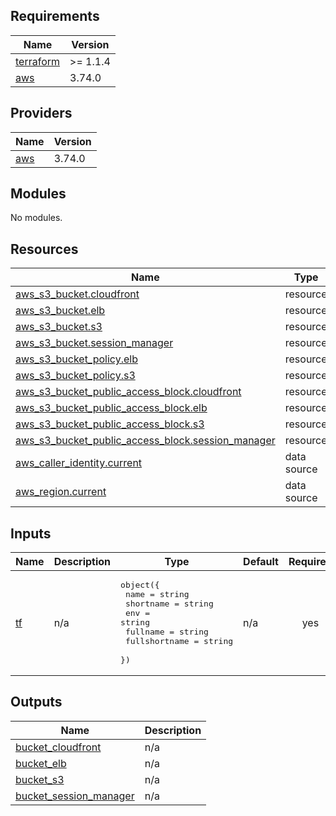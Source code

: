 <!-- BEGIN_TF_DOCS -->
## Requirements

| Name | Version |
|------|---------|
| <a name="requirement_terraform"></a> [terraform](#requirement\_terraform) | >= 1.1.4 |
| <a name="requirement_aws"></a> [aws](#requirement\_aws) | 3.74.0 |

## Providers

| Name | Version |
|------|---------|
| <a name="provider_aws"></a> [aws](#provider\_aws) | 3.74.0 |

## Modules

No modules.

## Resources

| Name | Type |
|------|------|
| [aws_s3_bucket.cloudfront](https://registry.terraform.io/providers/hashicorp/aws/3.74.0/docs/resources/s3_bucket) | resource |
| [aws_s3_bucket.elb](https://registry.terraform.io/providers/hashicorp/aws/3.74.0/docs/resources/s3_bucket) | resource |
| [aws_s3_bucket.s3](https://registry.terraform.io/providers/hashicorp/aws/3.74.0/docs/resources/s3_bucket) | resource |
| [aws_s3_bucket.session_manager](https://registry.terraform.io/providers/hashicorp/aws/3.74.0/docs/resources/s3_bucket) | resource |
| [aws_s3_bucket_policy.elb](https://registry.terraform.io/providers/hashicorp/aws/3.74.0/docs/resources/s3_bucket_policy) | resource |
| [aws_s3_bucket_policy.s3](https://registry.terraform.io/providers/hashicorp/aws/3.74.0/docs/resources/s3_bucket_policy) | resource |
| [aws_s3_bucket_public_access_block.cloudfront](https://registry.terraform.io/providers/hashicorp/aws/3.74.0/docs/resources/s3_bucket_public_access_block) | resource |
| [aws_s3_bucket_public_access_block.elb](https://registry.terraform.io/providers/hashicorp/aws/3.74.0/docs/resources/s3_bucket_public_access_block) | resource |
| [aws_s3_bucket_public_access_block.s3](https://registry.terraform.io/providers/hashicorp/aws/3.74.0/docs/resources/s3_bucket_public_access_block) | resource |
| [aws_s3_bucket_public_access_block.session_manager](https://registry.terraform.io/providers/hashicorp/aws/3.74.0/docs/resources/s3_bucket_public_access_block) | resource |
| [aws_caller_identity.current](https://registry.terraform.io/providers/hashicorp/aws/3.74.0/docs/data-sources/caller_identity) | data source |
| [aws_region.current](https://registry.terraform.io/providers/hashicorp/aws/3.74.0/docs/data-sources/region) | data source |

## Inputs

| Name | Description | Type | Default | Required |
|------|-------------|------|---------|:--------:|
| <a name="input_tf"></a> [tf](#input\_tf) | n/a | <pre>object({<br>    name          = string<br>    shortname     = string<br>    env           = string<br>    fullname      = string<br>    fullshortname = string<br>  })</pre> | n/a | yes |

## Outputs

| Name | Description |
|------|-------------|
| <a name="output_bucket_cloudfront"></a> [bucket\_cloudfront](#output\_bucket\_cloudfront) | n/a |
| <a name="output_bucket_elb"></a> [bucket\_elb](#output\_bucket\_elb) | n/a |
| <a name="output_bucket_s3"></a> [bucket\_s3](#output\_bucket\_s3) | n/a |
| <a name="output_bucket_session_manager"></a> [bucket\_session\_manager](#output\_bucket\_session\_manager) | n/a |
<!-- END_TF_DOCS -->    